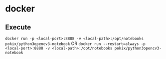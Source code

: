 # docker

## Execute
`docker run -p <local-port>:8888 -v <local-path>:/opt/notebooks pokix/python3opencv3-notebook`
OR
`docker run --restart=always -p <local-port>:8888 -v <local-path>:/opt/notebooks pokix/python3opencv3-notebook`
